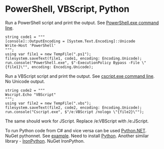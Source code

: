 # PowerShell, VBScript, Python

Run a PowerShell script and print the output. See [PowerShell.exe command line](https://www.google.com/search?q=PowerShell.exe+command+line).

```
string code1 = """
[console]::OutputEncoding = [System.Text.Encoding]::Unicode
Write-Host 'PowerShell'
""";
using var file1 = new TempFile(".ps1");
filesystem.saveText(file1, code1, encoding: Encoding.Unicode);
run.console("PowerShell.exe", $"-ExecutionPolicy Bypass -File \"{file1}\"", encoding: Encoding.Unicode);
```

Run a VBScript script and print the output. See [cscript.exe command line](https://www.google.com/search?q=cscript.exe+command+line). No Unicode output.

```
string code2 = """
Wscript.Echo "VBScript"
""";
using var file2 = new TempFile(".vbs");
filesystem.saveText(file2, code2, encoding: Encoding.Unicode);
run.console("Cscript.exe", $"/e:VBScript /nologo \"{file2}\"");
```

The same should work for JScript. Replace /e:VBScript with /e:JScript.

To run Python code from C# and vice versa can be used [Python.NET](http://pythonnet.github.io/). NuGet pythonnet. See [example](https://www.libreautomate.com/forum/showthread.php?tid=7484&pid=36975#pid36975). Need to install [Python](https://www.python.org/downloads/). Another similar library - [IronPython](https://ironpython.net/). NuGet IronPython.